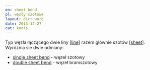 ```yaml
---
en: sheet bend
pl: węzły szotowe
layout: dict_word
date: 2013-12-27
cat: knots
---
```


Typ węzła łączącego dwie liny [[line](/dict/line.html)] razem głównie szotów [[sheet](/dict/sheet.html)].   
Wyróżnia sie dwie odmiany:

* [single sheet bend](/dict/single-sheet-bend.html) - węzeł szotowy
* [double sheet bend](/dict/double-sheet-bend.html) - węzeł bramszotowy

